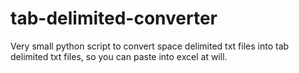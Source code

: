 # tab-delimited-converter
Very small python script to convert space delimited txt files into tab delimited txt files, so you can paste into excel at will.
